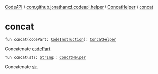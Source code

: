 [CodeAPI](../../index.md) / [com.github.jonathanxd.codeapi.helper](../index.md) / [ConcatHelper](index.md) / [concat](.)

# concat

`fun concat(codePart: `[`CodeInstruction`](../../com.github.jonathanxd.codeapi/-code-instruction.md)`): `[`ConcatHelper`](index.md)

Concatenate [codePart](concat.md#com.github.jonathanxd.codeapi.helper.ConcatHelper$concat(com.github.jonathanxd.codeapi.CodeInstruction)/codePart).

`fun concat(str: `[`String`](https://kotlinlang.org/api/latest/jvm/stdlib/kotlin/-string/index.html)`): `[`ConcatHelper`](index.md)

Concatenate [str](concat.md#com.github.jonathanxd.codeapi.helper.ConcatHelper$concat(kotlin.String)/str).

